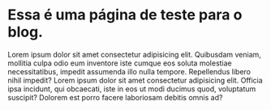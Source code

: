 # Essa é uma página de teste para o blog.

Lorem ipsum dolor sit amet consectetur adipisicing elit. Quibusdam veniam, mollitia culpa odio eum inventore iste cumque eos soluta molestiae necessitatibus, impedit assumenda illo nulla tempore. Repellendus libero nihil impedit? Lorem ipsum dolor sit amet consectetur adipisicing elit. Officia ipsa incidunt, qui obcaecati, iste in eos ut modi ducimus quod, voluptatum suscipit? Dolorem est porro facere laboriosam debitis omnis ad?
